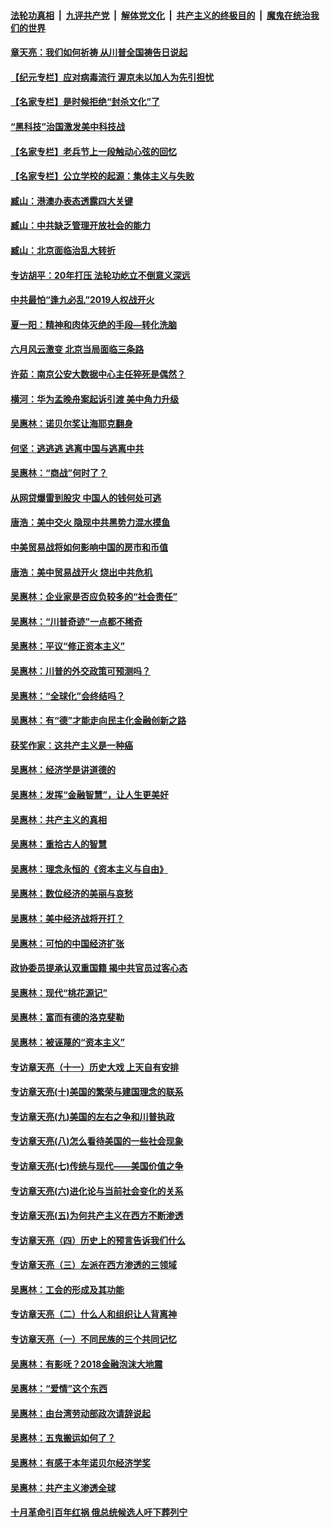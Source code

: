 ####  [法轮功真相](../../../../basic/blob/master/README.md?t=07060402) &nbsp;|&nbsp; [九评共产党](../../../../9ping.md/blob/master/README.md?t=07060402) &nbsp;|&nbsp; [解体党文化](../../../../jtdwh.md/blob/master/README.md?t=07060402)  &nbsp;|&nbsp; [共产主义的终极目的](../../../../gczydzjmd.md/blob/master/README.md?t=07060402) &nbsp;|&nbsp; [魔鬼在统治我们的世界](../../../../mgztzwmdsj.md/blob/master/README.md?t=07060402) 

#### [章天亮：我们如何祈祷 从川普全国祷告日说起](../pages/nsc423/n11944627.md?t=07060402) 

#### [【纪元专栏】应对病毒流行 渥京未以加人为先引担忧](../pages/nsc423/n11875714.md?t=07060402) 

#### [【名家专栏】是时候拒绝“封杀文化”了](../pages/nsc423/n11814093.md?t=07060402) 

#### [“黑科技”治国激发美中科技战](../pages/nsc423/n11638056.md?t=07060402) 

#### [【名家专栏】老兵节上一段触动心弦的回忆](../pages/nsc423/n11646016.md?t=07060402) 

#### [【名家专栏】公立学校的起源：集体主义与失败](../pages/nsc423/n11601833.md?t=07060402) 

#### [臧山：港澳办表态透露四大关键](../pages/nsc423/n11421628.md?t=07060402) 

#### [臧山：中共缺乏管理开放社会的能力](../pages/nsc423/n11407457.md?t=07060402) 

#### [臧山：北京面临治乱大转折](../pages/nsc423/n11406895.md?t=07060402) 

#### [专访胡平：20年打压 法轮功屹立不倒意义深远](../pages/nsc423/n11398800.md?t=07060402) 

#### [中共最怕“逢九必乱”2019人权战开火](../pages/nsc423/n11385248.md?t=07060402) 

#### [夏一阳：精神和肉体灭绝的手段—转化洗脑](../pages/nsc423/n11368250.md?t=07060402) 

#### [六月风云激变 北京当局面临三条路](../pages/nsc423/n11313668.md?t=07060402) 

#### [许茹：南京公安大数据中心主任猝死是偶然？](../pages/nsc423/n11064744.md?t=07060402) 

#### [横河：华为孟晚舟案起诉引渡 美中角力升级](../pages/nsc423/n11027230.md?t=07060402) 

#### [吴惠林：诺贝尔奖让海耶克翻身](../pages/nsc423/n10890049.md?t=07060402) 

#### [何坚：逃逃逃 逃离中国与逃离中共](../pages/nsc423/n10592891.md?t=07060402) 

#### [吴惠林：“商战”何时了？](../pages/nsc423/n10573558.md?t=07060402) 

#### [从网贷爆雷到股灾 中国人的钱何处可逃](../pages/nsc423/n10572800.md?t=07060402) 

#### [唐浩：美中交火 隐现中共黑势力混水摸鱼](../pages/nsc423/n10544040.md?t=07060402) 

#### [中美贸易战将如何影响中国的房市和币值](../pages/nsc423/n10543697.md?t=07060402) 

#### [唐浩：美中贸易战开火 烧出中共危机](../pages/nsc423/n10540126.md?t=07060402) 

#### [吴惠林：企业家是否应负较多的“社会责任”](../pages/nsc423/n10535022.md?t=07060402) 

#### [吴惠林：“川普奇迹”一点都不稀奇](../pages/nsc423/n10512808.md?t=07060402) 

#### [吴惠林：平议“修正资本主义”](../pages/nsc423/n10495724.md?t=07060402) 

#### [吴惠林：川普的外交政策可预测吗？](../pages/nsc423/n10462387.md?t=07060402) 

#### [吴惠林：“全球化”会终结吗？](../pages/nsc423/n10452838.md?t=07060402) 

#### [吴惠林：有“德”才能走向民主化金融创新之路](../pages/nsc423/n10432292.md?t=07060402) 

#### [获奖作家：这共产主义是一种癌](../pages/nsc423/n10431541.md?t=07060402) 

#### [吴惠林：经济学是讲道德的](../pages/nsc423/n10398014.md?t=07060402) 

#### [吴惠林：发挥“金融智慧”，让人生更美好](../pages/nsc423/n10375019.md?t=07060402) 

#### [吴惠林：共产主义的真相](../pages/nsc423/n10351394.md?t=07060402) 

#### [吴惠林：重拾古人的智慧](../pages/nsc423/n10337691.md?t=07060402) 

#### [吴惠林：理念永恒的《资本主义与自由》](../pages/nsc423/n10316274.md?t=07060402) 

#### [吴惠林：数位经济的美丽与哀愁](../pages/nsc423/n10292946.md?t=07060402) 

#### [吴惠林：美中经济战将开打？](../pages/nsc423/n10258825.md?t=07060402) 

#### [吴惠林：可怕的中国经济扩张](../pages/nsc423/n10219147.md?t=07060402) 

#### [政协委员提承认双重国籍 揭中共官员过客心态](../pages/nsc423/n10208809.md?t=07060402) 

#### [吴惠林：现代“桃花源记”](../pages/nsc423/n10185234.md?t=07060402) 

#### [吴惠林：富而有德的洛克斐勒](../pages/nsc423/n10142264.md?t=07060402) 

#### [吴惠林：被诬蔑的“资本主义”](../pages/nsc423/n10124816.md?t=07060402) 

#### [专访章天亮（十一）历史大戏 上天自有安排](../pages/nsc423/n10094905.md?t=07060402) 

#### [专访章天亮(十)美国的繁荣与建国理念的联系](../pages/nsc423/n10094899.md?t=07060402) 

#### [专访章天亮(九)美国的左右之争和川普执政](../pages/nsc423/n10094889.md?t=07060402) 

#### [专访章天亮(八)怎么看待美国的一些社会现象](../pages/nsc423/n10094857.md?t=07060402) 

#### [专访章天亮(七)传统与现代——美国价值之争](../pages/nsc423/n10093140.md?t=07060402) 

#### [专访章天亮(六)进化论与当前社会变化的关系](../pages/nsc423/n10092036.md?t=07060402) 

#### [专访章天亮(五)为何共产主义在西方不断渗透](../pages/nsc423/n10083620.md?t=07060402) 

#### [专访章天亮（四）历史上的预言告诉我们什么](../pages/nsc423/n10083606.md?t=07060402) 

#### [专访章天亮（三）左派在西方渗透的三领域](../pages/nsc423/n10081115.md?t=07060402) 

#### [吴惠林：工会的形成及其功能](../pages/nsc423/n10080633.md?t=07060402) 

#### [专访章天亮（二）什么人和组织让人背离神](../pages/nsc423/n10076637.md?t=07060402) 

#### [专访章天亮（一）不同民族的三个共同记忆](../pages/nsc423/n10074188.md?t=07060402) 

#### [吴惠林：有影呒？2018金融泡沫大地震](../pages/nsc423/n10040534.md?t=07060402) 

#### [吴惠林：“爱情”这个东西](../pages/nsc423/n10019423.md?t=07060402) 

#### [吴惠林：由台湾劳动部政次请辞说起](../pages/nsc423/n9979679.md?t=07060402) 

#### [吴惠林：五鬼搬运如何了？](../pages/nsc423/n9925338.md?t=07060402) 

#### [吴惠林：有感于本年诺贝尔经济学奖](../pages/nsc423/n9871883.md?t=07060402) 

#### [吴惠林：共产主义渗透全球](../pages/nsc423/n9812748.md?t=07060402) 

#### [十月革命引百年红祸 俄总统候选人吁下葬列宁](../pages/nsc423/n9810182.md?t=07060402) 

